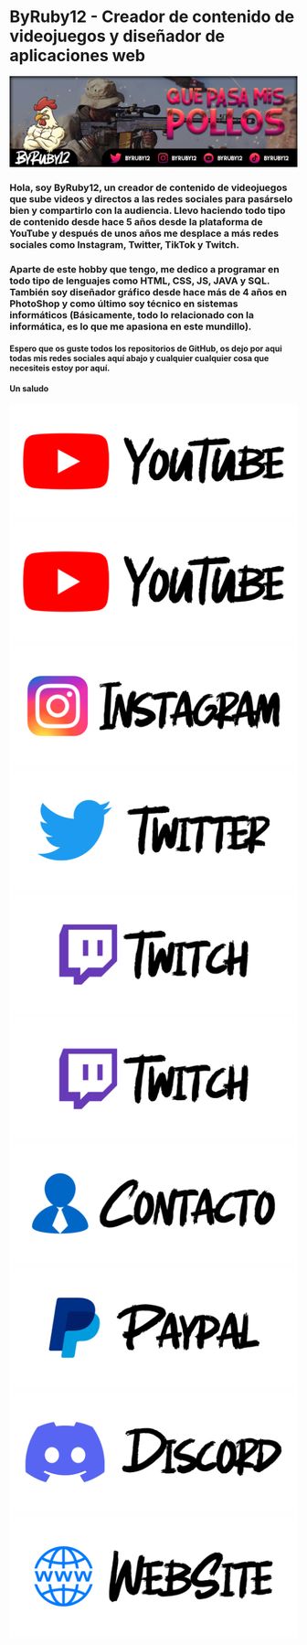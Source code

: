 # ByRuby12 - Creador de contenido de videojuegos y diseñador de aplicaciones web

![Portada](imagenes/banner.png)

### Hola, soy ByRuby12, un creador de contenido de videojuegos que sube videos y directos a las redes sociales para pasárselo bien y compartirlo con la audiencia. Llevo haciendo todo tipo de contenido desde hace 5 años desde la plataforma de YouTube y después de unos años me desplace a más redes sociales como Instagram, Twitter, TikTok y Twitch.

### Aparte de este hobby que tengo, me dedico a programar en todo tipo de lenguajes como HTML, CSS, JS, JAVA y SQL. También soy diseñador gráfico desde hace más de 4 años en PhotoShop y como último soy técnico en sistemas informáticos (Básicamente, todo lo relacionado con la informática, es lo que me apasiona en este mundillo).

#### Espero que os guste todos los repositorios de GitHub, os dejo por aqui todas mis redes sociales aquí abajo y cualquier cualquier cosa que necesiteis estoy por aquí. 
#### Un saludo

<a href="https://www.youtube.com/@ByRuby12"> <img width="523" height="200" src="imagenes/panel_youtube.png" alt="Canal Principal"></a>
<a href="https://youtube.com/@ByRuby12EXTRA"> <img src="imagenes/panel_youtube.png" alt="Canal Secundario"></a>
<a href="https://instagram.com/ByRuby12"> <img src="imagenes/panel_instagram.png" alt="Instagram"></a>
<a href="https://twitter.com/byruby12"> <img src="imagenes/panel_twitter.png" alt="Twitter"></a>
<a href="http://vm.tiktok.com/byruby12"> <img src="imagenes/panel_twitch.png" alt="TikTok"></a>
<a href="https://twitch.com/byruby12_official"> <img src="imagenes/panel_twitch.png" alt="Twitch"></a>
<a href="mailto:byruby12.contacto@gmail.com"> <img src="imagenes/panel_gmail.png" alt="Contacto"></a>
<a href="https://www.paypal.me/Byruby12"> <img src="imagenes/panel_paypal.png" alt="PayPal"></a>
<a href="https://www.youtube.com/@ByRuby12"> <img src="imagenes/panel_discord.png" alt="Discord"></a>
<a href="https://comunidad-byruby12.jimdosite.com"> <img src="imagenes/panel_website.png" alt="WebSite"></a>
